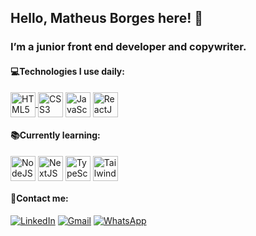 ## Hello, Matheus Borges here! 👋

### I’m a junior front end developer and copywriter.

#### 💻Technologies I use daily:

<div style="display: inline_block">
   <a href="https://developer.mozilla.org/pt-BR/docs/Web/HTML" target="_blank">
      <img align="center" alt="HTML5" height="40" width="40" src="https://cdn.jsdelivr.net/gh/devicons/devicon/icons/html5/html5-original.svg" />
   </a>     
   <img align="center" alt="CSS3" height="40" width="40" src="https://cdn.jsdelivr.net/gh/devicons/devicon/icons/css3/css3-original.svg" />
   <img align="center" alt="JavaScript" height="40" width="40" src="https://cdn.jsdelivr.net/gh/devicons/devicon/icons/javascript/javascript-original.svg" />
   <img align="center" alt="ReactJS" height="40" width="40" src="https://cdn.jsdelivr.net/gh/devicons/devicon/icons/react/react-original.svg" />

</div>

#### 📚Currently learning:

<div style="display: inline_block">
   <img align="center" alt="NodeJS" height="40" width="40" src="https://cdn.jsdelivr.net/gh/devicons/devicon/icons/nodejs/nodejs-original.svg" />
   <img align="center" alt="NextJS" height="40" width="40" src="https://cdn.jsdelivr.net/gh/devicons/devicon/icons/nextjs/nextjs-original.svg" />
   <img align="center" alt="TypeScript" height="40" width="40" src="https://cdn.jsdelivr.net/gh/devicons/devicon/icons/typescript/typescript-original.svg" />
   <img align="center" alt="Tailwind CSS" height="40" width="40" src="https://cdn.jsdelivr.net/gh/devicons/devicon/icons/tailwindcss/tailwindcss-plain.svg" />
</div>
          
#### 📱Contact me:

[![LinkedIn](	https://img.shields.io/badge/LinkedIn-0077B5?style=for-the-badge&logo=linkedin&logoColor=white)](https://www.linkedin.com/in/matheus-borges-45baa9250/)
[![Gmail](https://img.shields.io/badge/Gmail-D14836?style=for-the-badge&logo=gmail&logoColor=white)](mailto:matheusborgesdev@gmail.com)
[![WhatsApp](https://img.shields.io/badge/WhatsApp-25D366?style=for-the-badge&logo=whatsapp&logoColor=white)](https://wa.me/5549998213687)


          
          
          
          
          
          
          
          

          

<!--
**MbSlash/MbSlash** is a ✨ _special_ ✨ repository because its `README.md` (this file) appears on your GitHub profile.

Here are some ideas to get you started:

- 🔭 I’m currently working on ...
- 🌱 I’m currently learning ...
- 👯 I’m looking to collaborate on ...
- 🤔 I’m looking for help with ...
- 💬 Ask me about ...
- 📫 How to reach me: ...
- 😄 Pronouns: ...
- ⚡ Fun fact: ...
-->
